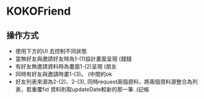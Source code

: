 # KOKOFriend

## 操作方式
* 使用下方的UI 去控制不同狀態
* 當無好友與邀請好友時為1-(1)設計畫⾯呈現 (錢錢
* 有好友無邀請資料時為畫⾯1-(2)呈現      (朋友
* 同時有好友與邀請時畫1-(3)。           (中間的ok
* 好友列表來源為2-(2)、2-(3), 同時request兩個資料，將兩個資料源整合為列表，若重覆fid
  資料則取updateDate較新的那⼀筆.       (記帳

